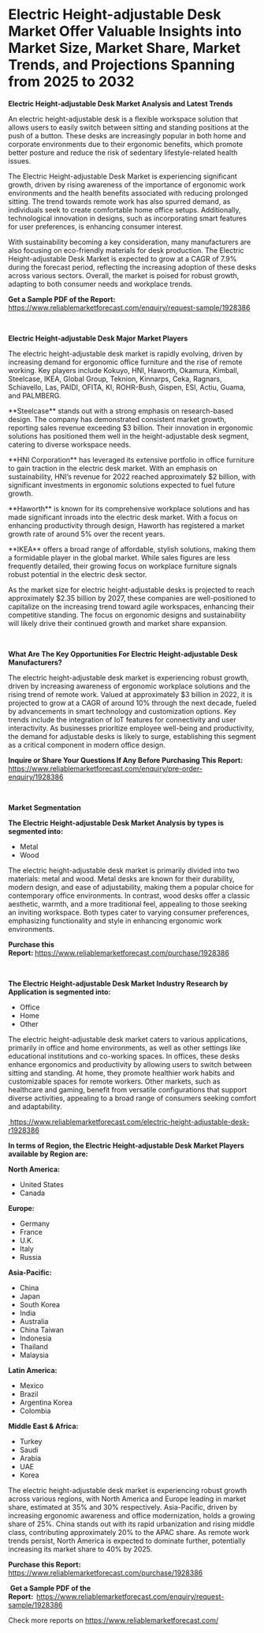 <p><h1>Electric Height-adjustable Desk Market Offer Valuable Insights into Market Size, Market Share, Market Trends, and Projections Spanning from 2025 to 2032</h1></p><p><strong>Electric Height-adjustable Desk Market Analysis and Latest Trends</strong></p>
<p><p>An electric height-adjustable desk is a flexible workspace solution that allows users to easily switch between sitting and standing positions at the push of a button. These desks are increasingly popular in both home and corporate environments due to their ergonomic benefits, which promote better posture and reduce the risk of sedentary lifestyle-related health issues.</p><p>The Electric Height-adjustable Desk Market is experiencing significant growth, driven by rising awareness of the importance of ergonomic work environments and the health benefits associated with reducing prolonged sitting. The trend towards remote work has also spurred demand, as individuals seek to create comfortable home office setups. Additionally, technological innovation in designs, such as incorporating smart features for user preferences, is enhancing consumer interest.</p><p>With sustainability becoming a key consideration, many manufacturers are also focusing on eco-friendly materials for desk production. The Electric Height-adjustable Desk Market is expected to grow at a CAGR of 7.9% during the forecast period, reflecting the increasing adoption of these desks across various sectors. Overall, the market is poised for robust growth, adapting to both consumer needs and workplace trends.</p></p>
<p><strong>Get a Sample PDF of the Report:&nbsp;</strong> <a href="https://www.reliablemarketforecast.com/enquiry/request-sample/1928386?utm_campaign=1885&utm_medium=2&utm_source=Github&utm_content=ia&utm_term=15012025&utm_id=electric-height-adjustable-desk">https://www.reliablemarketforecast.com/enquiry/request-sample/1928386</a></p>
<p>&nbsp;</p>
<p><strong>Electric Height-adjustable Desk Major Market Players</strong></p>
<p><p>The electric height-adjustable desk market is rapidly evolving, driven by increasing demand for ergonomic office furniture and the rise of remote working. Key players include Kokuyo, HNI, Haworth, Okamura, Kimball, Steelcase, IKEA, Global Group, Teknion, Kinnarps, Ceka, Ragnars, Schiavello, Las, PAIDI, OFITA, KI, ROHR-Bush, Gispen, ESI, Actiu, Guama, and PALMBERG.</p><p>**Steelcase** stands out with a strong emphasis on research-based design. The company has demonstrated consistent market growth, reporting sales revenue exceeding $3 billion. Their innovation in ergonomic solutions has positioned them well in the height-adjustable desk segment, catering to diverse workspace needs.</p><p>**HNI Corporation** has leveraged its extensive portfolio in office furniture to gain traction in the electric desk market. With an emphasis on sustainability, HNI’s revenue for 2022 reached approximately $2 billion, with significant investments in ergonomic solutions expected to fuel future growth.</p><p>**Haworth** is known for its comprehensive workplace solutions and has made significant inroads into the electric desk market. With a focus on enhancing productivity through design, Haworth has registered a market growth rate of around 5% over the recent years.</p><p>**IKEA** offers a broad range of affordable, stylish solutions, making them a formidable player in the global market. While sales figures are less frequently detailed, their growing focus on workplace furniture signals robust potential in the electric desk sector.</p><p>As the market size for electric height-adjustable desks is projected to reach approximately $2.35 billion by 2027, these companies are well-positioned to capitalize on the increasing trend toward agile workspaces, enhancing their competitive standing. The focus on ergonomic designs and sustainability will likely drive their continued growth and market share expansion.</p></p>
<p>&nbsp;</p>
<p><strong>What Are The Key Opportunities For Electric Height-adjustable Desk Manufacturers?</strong></p>
<p><p>The electric height-adjustable desk market is experiencing robust growth, driven by increasing awareness of ergonomic workplace solutions and the rising trend of remote work. Valued at approximately $3 billion in 2022, it is projected to grow at a CAGR of around 10% through the next decade, fueled by advancements in smart technology and customization options. Key trends include the integration of IoT features for connectivity and user interactivity. As businesses prioritize employee well-being and productivity, the demand for adjustable desks is likely to surge, establishing this segment as a critical component in modern office design.</p></p>
<p><strong>Inquire or Share Your Questions If Any Before Purchasing This Report:</strong> <a href="https://www.reliablemarketforecast.com/enquiry/pre-order-enquiry/1928386?utm_campaign=1885&utm_medium=2&utm_source=Github&utm_content=ia&utm_term=15012025&utm_id=electric-height-adjustable-desk">https://www.reliablemarketforecast.com/enquiry/pre-order-enquiry/1928386</a></p>
<p>&nbsp;</p>
<p><strong>Market Segmentation</strong></p>
<p><strong>The Electric Height-adjustable Desk Market Analysis by types is segmented into:</strong></p>
<p><ul><li>Metal</li><li>Wood</li></ul></p>
<p><p>The electric height-adjustable desk market is primarily divided into two materials: metal and wood. Metal desks are known for their durability, modern design, and ease of adjustability, making them a popular choice for contemporary office environments. In contrast, wood desks offer a classic aesthetic, warmth, and a more traditional feel, appealing to those seeking an inviting workspace. Both types cater to varying consumer preferences, emphasizing functionality and style in enhancing ergonomic work environments.</p></p>
<p><strong>Purchase this Report:&nbsp;</strong><a href="https://www.reliablemarketforecast.com/purchase/1928386?utm_campaign=1885&utm_medium=2&utm_source=Github&utm_content=ia&utm_term=15012025&utm_id=electric-height-adjustable-desk">https://www.reliablemarketforecast.com/purchase/1928386</a></p>
<p>&nbsp;</p>
<p><strong>The Electric Height-adjustable Desk Market Industry Research by Application is segmented into:</strong></p>
<p><ul><li>Office</li><li>Home</li><li>Other</li></ul></p>
<p><p>The electric height-adjustable desk market caters to various applications, primarily in office and home environments, as well as other settings like educational institutions and co-working spaces. In offices, these desks enhance ergonomics and productivity by allowing users to switch between sitting and standing. At home, they promote healthier work habits and customizable spaces for remote workers. Other markets, such as healthcare and gaming, benefit from versatile configurations that support diverse activities, appealing to a broad range of consumers seeking comfort and adaptability.</p></p>
<p><a href="https://www.reliablemarketforecast.com/electric-height-adjustable-desk-r1928386?utm_campaign=1885&utm_medium=2&utm_source=Github&utm_content=ia&utm_term=15012025&utm_id=electric-height-adjustable-desk">&nbsp;https://www.reliablemarketforecast.com/electric-height-adjustable-desk-r1928386</a></p>
<p><strong>In terms of Region, the Electric Height-adjustable Desk Market Players available by Region are:</strong></p>
<p>
    <p> <strong> North America: </strong>
        <ul>
            <li>United States</li>
            <li>Canada</li>
        </ul>
        </p> 
    <p> <strong> Europe: </strong>
        <ul>
            <li>Germany</li>
            <li>France</li>
            <li>U.K.</li>
            <li>Italy</li>
            <li>Russia</li>
        </ul>
        </p> 
    <p> <strong> Asia-Pacific: </strong>
        <ul>
            <li>China</li>
            <li>Japan</li>
            <li>South Korea</li>
            <li>India</li>
            <li>Australia</li>
            <li>China Taiwan</li>
            <li>Indonesia</li>
            <li>Thailand</li>
            <li>Malaysia</li>
        </ul>
        </p> 
    <p> <strong> Latin America: </strong>
        <ul>
            <li>Mexico</li>
            <li>Brazil</li>
            <li>Argentina Korea</li>
            <li>Colombia</li>
        </ul>
        </p> 
    <p> <strong> Middle East & Africa: </strong>
        <ul>
            <li>Turkey</li>
            <li>Saudi</li>
            <li>Arabia</li>
            <li>UAE</li>
            <li>Korea</li>
        </ul>
    </p>
    </p>
<p><p>The electric height-adjustable desk market is experiencing robust growth across various regions, with North America and Europe leading in market share, estimated at 35% and 30% respectively. Asia-Pacific, driven by increasing ergonomic awareness and office modernization, holds a growing share of 25%. China stands out with its rapid urbanization and rising middle class, contributing approximately 20% to the APAC share. As remote work trends persist, North America is expected to dominate further, potentially increasing its market share to 40% by 2025.</p></p>
<p><strong>Purchase this Report: </strong><a href="https://www.reliablemarketforecast.com/purchase/1928386?utm_campaign=1885&utm_medium=2&utm_source=Github&utm_content=ia&utm_term=15012025&utm_id=electric-height-adjustable-desk">https://www.reliablemarketforecast.com/purchase/1928386</a></p>
<p>&nbsp;<strong>Get a Sample PDF of the Report:&nbsp;&nbsp;</strong><a href="https://www.reliablemarketforecast.com/enquiry/request-sample/1928386?utm_campaign=1885&utm_medium=2&utm_source=Github&utm_content=ia&utm_term=15012025&utm_id=electric-height-adjustable-desk">https://www.reliablemarketforecast.com/enquiry/request-sample/1928386</a></p>
<p><strong></strong></p>
<p>Check more reports on <a href="https://www.reliablemarketforecast.com/?utm_campaign=1885&utm_medium=2&utm_source=Github&utm_content=ia&utm_term=15012025&utm_id=electric-height-adjustable-desk">https://www.reliablemarketforecast.com/</a></p>